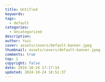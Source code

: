 ```yaml
---
title: Untitled
keywords: 
tags:
  - default
categories:
  - Uncategorized
description: 
author: Yuzi
cover: assets/covers/default-banner.jpeg
thumbnail: assets/covers/default-banner.jpeg
comments: true
top: 1
copyright: false
date: 2024-10-24 17:17:14
updated: 2024-10-24 18:51:37
---
```

